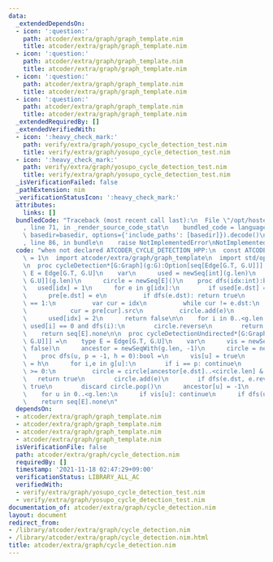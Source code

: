 ```yaml
---
data:
  _extendedDependsOn:
  - icon: ':question:'
    path: atcoder/extra/graph/graph_template.nim
    title: atcoder/extra/graph/graph_template.nim
  - icon: ':question:'
    path: atcoder/extra/graph/graph_template.nim
    title: atcoder/extra/graph/graph_template.nim
  - icon: ':question:'
    path: atcoder/extra/graph/graph_template.nim
    title: atcoder/extra/graph/graph_template.nim
  - icon: ':question:'
    path: atcoder/extra/graph/graph_template.nim
    title: atcoder/extra/graph/graph_template.nim
  _extendedRequiredBy: []
  _extendedVerifiedWith:
  - icon: ':heavy_check_mark:'
    path: verify/extra/graph/yosupo_cycle_detection_test.nim
    title: verify/extra/graph/yosupo_cycle_detection_test.nim
  - icon: ':heavy_check_mark:'
    path: verify/extra/graph/yosupo_cycle_detection_test.nim
    title: verify/extra/graph/yosupo_cycle_detection_test.nim
  _isVerificationFailed: false
  _pathExtension: nim
  _verificationStatusIcon: ':heavy_check_mark:'
  attributes:
    links: []
  bundledCode: "Traceback (most recent call last):\n  File \"/opt/hostedtoolcache/Python/3.10.1/x64/lib/python3.10/site-packages/onlinejudge_verify/documentation/build.py\"\
    , line 71, in _render_source_code_stat\n    bundled_code = language.bundle(stat.path,\
    \ basedir=basedir, options={'include_paths': [basedir]}).decode()\n  File \"/opt/hostedtoolcache/Python/3.10.1/x64/lib/python3.10/site-packages/onlinejudge_verify/languages/nim.py\"\
    , line 86, in bundle\n    raise NotImplementedError\nNotImplementedError\n"
  code: "when not declared ATCODER_CYCLE_DETECTION_HPP:\n  const ATCODER_CYCLE_DETECTION_HPP*\
    \ = 1\n  import atcoder/extra/graph/graph_template\n  import std/options, std/sequtils\n\
    \n  proc cycleDetection*[G:Graph](g:G):Option[seq[Edge[G.T, G.U]]] =\n    type\
    \ E = Edge[G.T, G.U]\n    var\n      used = newSeq[int](g.len)\n      pre = newSeq[Edge[G.T,\
    \ G.U]](g.len)\n      circle = newSeq[E]()\n    proc dfs(idx:int):bool =\n   \
    \   used[idx] = 1\n      for e in g[idx]:\n        if used[e.dst] == 0:\n    \
    \      pre[e.dst] = e\n          if dfs(e.dst): return true\n        elif used[e.dst]\
    \ == 1:\n          var cur = idx\n          while cur != e.dst:\n            circle.add(pre[cur])\n\
    \            cur = pre[cur].src\n          circle.add(e)\n          return true\n\
    \      used[idx] = 2\n      return false\n\n    for i in 0..<g.len:\n      if\
    \ used[i] == 0 and dfs(i):\n        circle.reverse\n        return circle.some\n\
    \    return seq[E].none\n\n  proc cycleDetectionUndirected*[G:Graph](g:G):Option[seq[Edge[G.T,\
    \ G.U]]] =\n    type E = Edge[G.T, G.U]\n    var\n      vis = newSeqWith(g.len,\
    \ false)\n      ancestor = newSeqWith(g.len, -1)\n      circle = newSeq[E]()\n\
    \    proc dfs(u, p = -1, h = 0):bool =\n      vis[u] = true\n      ancestor[u]\
    \ = h\n      for i,e in g[u]:\n        if i == p: continue\n        if ancestor[e.dst]\
    \ >= 0:\n          circle = circle[ancestor[e.dst]..<circle.len] & e\n       \
    \   return true\n        circle.add(e)\n        if dfs(e.dst, e.rev, h + 1): return\
    \ true\n        discard circle.pop()\n      ancestor[u] = -1\n      return false\n\
    \    for u in 0..<g.len:\n      if vis[u]: continue\n      if dfs(u): return circle.some\n\
    \    return seq[E].none\n"
  dependsOn:
  - atcoder/extra/graph/graph_template.nim
  - atcoder/extra/graph/graph_template.nim
  - atcoder/extra/graph/graph_template.nim
  - atcoder/extra/graph/graph_template.nim
  isVerificationFile: false
  path: atcoder/extra/graph/cycle_detection.nim
  requiredBy: []
  timestamp: '2021-11-18 02:47:29+09:00'
  verificationStatus: LIBRARY_ALL_AC
  verifiedWith:
  - verify/extra/graph/yosupo_cycle_detection_test.nim
  - verify/extra/graph/yosupo_cycle_detection_test.nim
documentation_of: atcoder/extra/graph/cycle_detection.nim
layout: document
redirect_from:
- /library/atcoder/extra/graph/cycle_detection.nim
- /library/atcoder/extra/graph/cycle_detection.nim.html
title: atcoder/extra/graph/cycle_detection.nim
---
```

